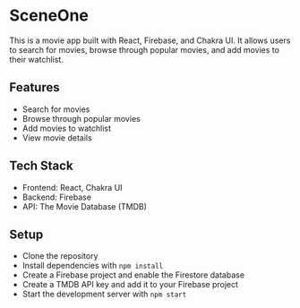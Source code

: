 # SceneOne

This is a movie app built with React, Firebase, and Chakra UI. It allows users to search for movies, browse through popular movies, and add movies to their watchlist.

## Features

* Search for movies
* Browse through popular movies
* Add movies to watchlist
* View movie details

## Tech Stack

* Frontend: React, Chakra UI
* Backend: Firebase
* API: The Movie Database (TMDB)

## Setup

* Clone the repository
* Install dependencies with `npm install`
* Create a Firebase project and enable the Firestore database
* Create a TMDB API key and add it to your Firebase project
* Start the development server with `npm start`
